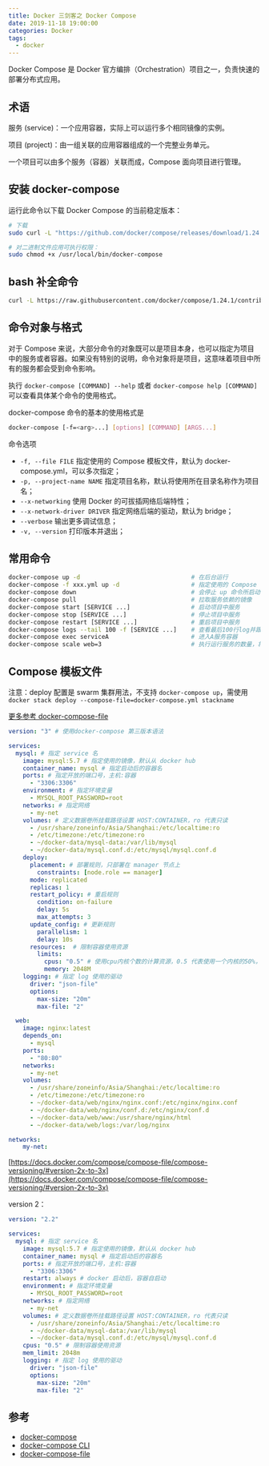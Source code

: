 ```yaml
---
title: Docker 三剑客之 Docker Compose
date: 2019-11-18 19:00:00
categories: Docker
tags:
  - docker
---
```


Docker Compose 是 Docker 官方编排（Orchestration）项目之一，负责快速的部署分布式应用。

<!--more-->

## 术语

服务 (service)：一个应用容器，实际上可以运行多个相同镜像的实例。

项目 (project)：由一组关联的应用容器组成的一个完整业务单元。

一个项目可以由多个服务（容器）关联而成，Compose 面向项目进行管理。

## 安装 docker-compose

运行此命令以下载 Docker Compose 的当前稳定版本：

```bash
# 下载
sudo curl -L "https://github.com/docker/compose/releases/download/1.24.1/docker-compose-$(uname -s)-$(uname -m)" -o /usr/local/bin/docker-compose

# 对二进制文件应用可执行权限：
sudo chmod +x /usr/local/bin/docker-compose
```

## bash 补全命令

```bash
curl -L https://raw.githubusercontent.com/docker/compose/1.24.1/contrib/completion/bash/docker-compose > /etc/bash_completion.d/docker-compose
```

## 命令对象与格式

对于 Compose 来说，大部分命令的对象既可以是项目本身，也可以指定为项目中的服务或者容器。如果没有特别的说明，命令对象将是项目，这意味着项目中所有的服务都会受到命令影响。

执行 `docker-compose [COMMAND] --help` 或者 `docker-compose help [COMMAND]` 可以查看具体某个命令的使用格式。

docker-compose 命令的基本的使用格式是

```bash
docker-compose [-f=<arg>...] [options] [COMMAND] [ARGS...]
```

命令选项

- `-f, --file FILE` 指定使用的 Compose 模板文件，默认为 docker-compose.yml，可以多次指定；
- `-p, --project-name NAME` 指定项目名称，默认将使用所在目录名称作为项目名；
- `--x-networking` 使用 Docker 的可拔插网络后端特性；
- `--x-network-driver DRIVER` 指定网络后端的驱动，默认为 bridge；
- `--verbose` 输出更多调试信息；
- `-v, --version` 打印版本并退出；

## 常用命令

```bash
docker-compose up -d                               # 在后台运行
docker-compose -f xxx.yml up -d                    # 指定使用的 Compose 模板文件
docker-compose down                                # 会停止 up 命令所启动的容器，并移除网络, --volumes 移除数据卷
docker-compose pull                                # 拉取服务依赖的镜像
docker-compose start [SERVICE ...]                 # 启动项目中服务
docker-compose stop [SERVICE ...]                  # 停止项目中服务
docker-compose restart [SERVICE ...]               # 重启项目中服务
docker-compose logs --tail 100 -f [SERVICE ...]    # 查看最后100行log并跟随
docker-compose exec serviceA                       # 进入A服务容器
docker-compose scale web=3                         # 执行运行服务的数量，将启动3个容器运行web服务
```

## Compose 模板文件

注意：deploy 配置是 swarm 集群用法，不支持 `docker-compose up`，需使用 `docker stack deploy --compose-file=docker-compose.yml stackname`

[更多参考 docker-compose-file](https://docs.docker.com/compose/compose-file/)

```yaml
version: "3" # 使用docker-compose 第三版本语法

services:
  mysql: # 指定 service 名
    image: mysql:5.7 # 指定使用的镜像，默认从 docker hub
    container_name: mysql # 指定启动后的容器名
    ports: # 指定开放的端口号，主机:容器
      - "3306:3306"
    environment: # 指定环境变量
      - MYSQL_ROOT_PASSWORD=root
    networks: # 指定网络
      - my-net
    volumes: # 定义数据卷所挂载路径设置 HOST:CONTAINER，ro 代表只读
      - /usr/share/zoneinfo/Asia/Shanghai:/etc/localtime:ro
      - /etc/timezone:/etc/timezone:ro
      - ~/docker-data/mysql-data:/var/lib/mysql
      - ~/docker-data/mysql.conf.d:/etc/mysql/mysql.conf.d
    deploy:
      placement: # 部署规则，只部署在 manager 节点上
        constraints: [node.role == manager]
      mode: replicated
      replicas: 1
      restart_policy: # 重启规则
        condition: on-failure
        delay: 5s
        max_attempts: 3
      update_config: # 更新规则
        parallelism: 1
        delay: 10s
      resources:  # 限制容器使用资源
        limits:
          cpus: "0.5" # 使用cpu内核个数的计算资源，0.5 代表使用一个内核的50%，2 代表使用2个内核 100%(跑满就200%)，可以使用 docker stats 查看
          memory: 2048M
    logging: # 指定 log 使用的驱动
      driver: "json-file"
      options:
        max-size: "20m"
        max-file: "2"

  web:
    image: nginx:latest
    depends_on:
      - mysql
    ports:
      - "80:80"
    networks:
      - my-net
    volumes:
      - /usr/share/zoneinfo/Asia/Shanghai:/etc/localtime:ro
      - /etc/timezone:/etc/timezone:ro
      - ~/docker-data/web/nginx/nginx.conf:/etc/nginx/nginx.conf
      - ~/docker-data/web/nginx/conf.d:/etc/nginx/conf.d
      - ~/docker-data/web/www:/usr/share/nginx/html
      - ~/docker-data/web/logs:/var/log/nginx

networks:
    my-net:
```

[https://docs.docker.com/compose/compose-file/compose-versioning/#version-2x-to-3x](https://docs.docker.com/compose/compose-file/compose-versioning/#version-2x-to-3x)

version 2：

```yaml
version: "2.2"

services:
  mysql: # 指定 service 名
    image: mysql:5.7 # 指定使用的镜像，默认从 docker hub
    container_name: mysql # 指定启动后的容器名
    ports: # 指定开放的端口号，主机:容器
      - "3306:3306"
    restart: always # docker 启动后，容器自启动
    environment: # 指定环境变量
      - MYSQL_ROOT_PASSWORD=root
    networks: # 指定网络
      - my-net
    volumes: # 定义数据卷所挂载路径设置 HOST:CONTAINER，ro 代表只读
      - /usr/share/zoneinfo/Asia/Shanghai:/etc/localtime:ro
      - ~/docker-data/mysql-data:/var/lib/mysql
      - ~/docker-data/mysql.conf.d:/etc/mysql/mysql.conf.d
    cpus: "0.5" # 限制容器使用资源
    mem_limit: 2048m
    logging: # 指定 log 使用的驱动
      driver: "json-file"
      options:
        max-size: "20m"
        max-file: "2"
```

## 参考

- [docker-compose](https://docs.docker.com/compose/install/)
- [docker-compose CLI](https://docs.docker.com/compose/reference/overview/)
- [docker-compose-file](https://docs.docker.com/compose/compose-file/)
